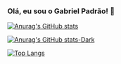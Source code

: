 ### Olá, eu sou o Gabriel Padrão! 👋

<div>
  
[![Anurag's GitHub stats](https://github-readme-stats.vercel.app/api?username=PADRAOGABRIEL&theme=dark)](https://github.com/PADRAOGABRIEL/github-readme-stats)

[![Anurag's GitHub stats-Dark](https://github-readme-stats.vercel.app/api?username=PADRAOGABRIELa&show_icons=true&theme=dark#gh-dark-mode-only)](https://github.com/PADRAOGABRIEL/github-readme-stats#gh-dark-mode-only)

[![Top Langs](https://github-readme-stats.vercel.app/api/top-langs/?username=PADRAOGABRIEL&layout=compact&theme=dark)](https://github.com/PADRAOGABRIEL/github-readme-stats)
  
</div>
